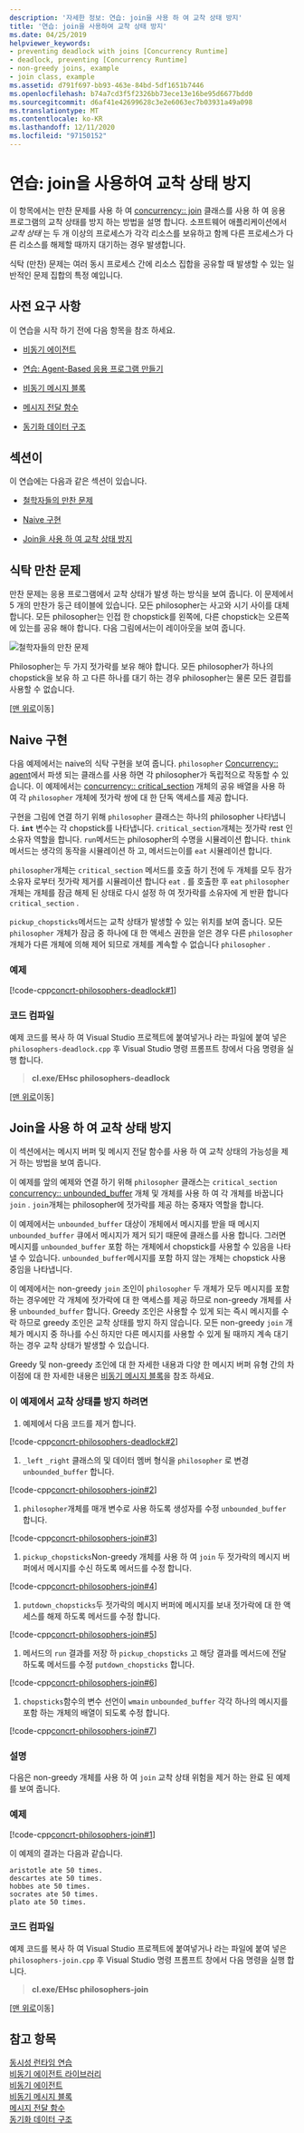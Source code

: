```yaml
---
description: '자세한 정보: 연습: join을 사용 하 여 교착 상태 방지'
title: '연습: join을 사용하여 교착 상태 방지'
ms.date: 04/25/2019
helpviewer_keywords:
- preventing deadlock with joins [Concurrency Runtime]
- deadlock, preventing [Concurrency Runtime]
- non-greedy joins, example
- join class, example
ms.assetid: d791f697-bb93-463e-84bd-5df1651b7446
ms.openlocfilehash: b74a7cd3f5f2326bb73ece13e16be95d6677bdd0
ms.sourcegitcommit: d6af41e42699628c3e2e6063ec7b03931a49a098
ms.translationtype: MT
ms.contentlocale: ko-KR
ms.lasthandoff: 12/11/2020
ms.locfileid: "97150152"
---
```

# <a name="walkthrough-using-join-to-prevent-deadlock"></a>연습: join을 사용하여 교착 상태 방지

이 항목에서는 만찬 문제를 사용 하 여 [concurrency:: join](../../parallel/concrt/reference/join-class.md) 클래스를 사용 하 여 응용 프로그램의 교착 상태를 방지 하는 방법을 설명 합니다. 소프트웨어 애플리케이션에서 *교착 상태* 는 두 개 이상의 프로세스가 각각 리소스를 보유하고 함께 다른 프로세스가 다른 리소스를 해제할 때까지 대기하는 경우 발생합니다.

식탁 (만찬) 문제는 여러 동시 프로세스 간에 리소스 집합을 공유할 때 발생할 수 있는 일반적인 문제 집합의 특정 예입니다.

## <a name="prerequisites"></a>사전 요구 사항

이 연습을 시작 하기 전에 다음 항목을 참조 하세요.

- [비동기 에이전트](../../parallel/concrt/asynchronous-agents.md)

- [연습: Agent-Based 응용 프로그램 만들기](../../parallel/concrt/walkthrough-creating-an-agent-based-application.md)

- [비동기 메시지 블록](../../parallel/concrt/asynchronous-message-blocks.md)

- [메시지 전달 함수](../../parallel/concrt/message-passing-functions.md)

- [동기화 데이터 구조](../../parallel/concrt/synchronization-data-structures.md)

## <a name="sections"></a><a name="top"></a> 섹션이

이 연습에는 다음과 같은 섹션이 있습니다.

- [철학자들의 만찬 문제](#problem)

- [Naive 구현](#deadlock)

- [Join을 사용 하 여 교착 상태 방지](#solution)

## <a name="the-dining-philosophers-problem"></a><a name="problem"></a> 식탁 만찬 문제

만찬 문제는 응용 프로그램에서 교착 상태가 발생 하는 방식을 보여 줍니다. 이 문제에서 5 개의 만찬가 둥근 테이블에 있습니다. 모든 philosopher는 사고와 시기 사이를 대체 합니다. 모든 philosopher는 인접 한 chopstick를 왼쪽에, 다른 chopstick는 오른쪽에 있는를 공유 해야 합니다. 다음 그림에서는이 레이아웃을 보여 줍니다.

![철학자들의 만찬 문제](../../parallel/concrt/media/dining_philosophersproblem.png "철학자들의 만찬 문제")

Philosopher는 두 가지 젓가락를 보유 해야 합니다. 모든 philosopher가 하나의 chopstick을 보유 하 고 다른 하나를 대기 하는 경우 philosopher는 물론 모든 결핍를 사용할 수 없습니다.

[[맨 위로](#top)이동]

## <a name="a-nave-implementation"></a><a name="deadlock"></a> Naive 구현

다음 예제에서는 naive의 식탁 구현을 보여 줍니다. `philosopher` [Concurrency:: agent](../../parallel/concrt/reference/agent-class.md)에서 파생 되는 클래스를 사용 하면 각 philosopher가 독립적으로 작동할 수 있습니다. 이 예제에서는 [concurrency:: critical_section](../../parallel/concrt/reference/critical-section-class.md) 개체의 공유 배열을 사용 하 여 각 `philosopher` 개체에 젓가락 쌍에 대 한 단독 액세스를 제공 합니다.

구현을 그림에 연결 하기 위해 `philosopher` 클래스는 하나의 philosopher 나타냅니다. **`int`** 변수는 각 chopstick를 나타냅니다. `critical_section`개체는 젓가락 rest 인 소유자 역할을 합니다. `run`메서드는 philosopher의 수명을 시뮬레이션 합니다. `think`메서드는 생각의 동작을 시뮬레이션 하 고, 메서드는이를 `eat` 시뮬레이션 합니다.

`philosopher`개체는 `critical_section` 메서드를 호출 하기 전에 두 개체를 모두 잠가 소유자 로부터 젓가락 제거를 시뮬레이션 합니다 `eat` . 를 호출한 후 `eat` `philosopher` 개체는 개체를 잠금 해제 된 상태로 다시 설정 하 여 젓가락를 소유자에 게 반환 합니다 `critical_section` .

`pickup_chopsticks`메서드는 교착 상태가 발생할 수 있는 위치를 보여 줍니다. 모든 `philosopher` 개체가 잠금 중 하나에 대 한 액세스 권한을 얻은 경우 다른 `philosopher` 개체가 다른 개체에 의해 제어 되므로 개체를 계속할 수 없습니다 `philosopher` .

### <a name="example"></a>예제

[!code-cpp[concrt-philosophers-deadlock#1](../../parallel/concrt/codesnippet/cpp/walkthrough-using-join-to-prevent-deadlock_1.cpp)]

### <a name="compiling-the-code"></a>코드 컴파일

예제 코드를 복사 하 여 Visual Studio 프로젝트에 붙여넣거나 라는 파일에 붙여 넣은 `philosophers-deadlock.cpp` 후 Visual Studio 명령 프롬프트 창에서 다음 명령을 실행 합니다.

> **cl.exe/EHsc philosophers-deadlock**

[[맨 위로](#top)이동]

## <a name="using-join-to-prevent-deadlock"></a><a name="solution"></a> Join을 사용 하 여 교착 상태 방지

이 섹션에서는 메시지 버퍼 및 메시지 전달 함수를 사용 하 여 교착 상태의 가능성을 제거 하는 방법을 보여 줍니다.

이 예제를 앞의 예제와 연결 하기 위해 `philosopher` 클래스는 `critical_section` [concurrency:: unbounded_buffer](reference/unbounded-buffer-class.md) 개체 및 개체를 사용 하 여 각 개체를 바꿉니다 `join` . `join`개체는 philosopher에 젓가락를 제공 하는 중재자 역할을 합니다.

이 예제에서는 `unbounded_buffer` 대상이 개체에서 메시지를 받을 때 메시지 `unbounded_buffer` 큐에서 메시지가 제거 되기 때문에 클래스를 사용 합니다. 그러면 메시지를 `unbounded_buffer` 포함 하는 개체에서 chopstick를 사용할 수 있음을 나타낼 수 있습니다. `unbounded_buffer`메시지를 포함 하지 않는 개체는 chopstick 사용 중임을 나타냅니다.

이 예제에서는 non-greedy `join` 조인이 `philosopher` 두 개체가 모두 메시지를 포함 하는 경우에만 각 개체에 젓가락에 대 한 액세스를 제공 하므로 non-greedy 개체를 사용 `unbounded_buffer` 합니다. Greedy 조인은 사용할 수 있게 되는 즉시 메시지를 수락 하므로 greedy 조인은 교착 상태를 방지 하지 않습니다. 모든 non-greedy `join` 개체가 메시지 중 하나를 수신 하지만 다른 메시지를 사용할 수 있게 될 때까지 계속 대기 하는 경우 교착 상태가 발생할 수 있습니다.

Greedy 및 non-greedy 조인에 대 한 자세한 내용과 다양 한 메시지 버퍼 유형 간의 차이점에 대 한 자세한 내용은 [비동기 메시지 블록](../../parallel/concrt/asynchronous-message-blocks.md)을 참조 하세요.

### <a name="to-prevent-deadlock-in-this-example"></a>이 예제에서 교착 상태를 방지 하려면

1. 예제에서 다음 코드를 제거 합니다.

[!code-cpp[concrt-philosophers-deadlock#2](../../parallel/concrt/codesnippet/cpp/walkthrough-using-join-to-prevent-deadlock_2.cpp)]

1. `_left` `_right` 클래스의 및 데이터 멤버 형식을 `philosopher` 로 변경 `unbounded_buffer` 합니다.

[!code-cpp[concrt-philosophers-join#2](../../parallel/concrt/codesnippet/cpp/walkthrough-using-join-to-prevent-deadlock_3.cpp)]

1. `philosopher`개체를 매개 변수로 사용 하도록 생성자를 수정 `unbounded_buffer` 합니다.

[!code-cpp[concrt-philosophers-join#3](../../parallel/concrt/codesnippet/cpp/walkthrough-using-join-to-prevent-deadlock_4.cpp)]

1. `pickup_chopsticks`Non-greedy 개체를 사용 하 여 `join` 두 젓가락의 메시지 버퍼에서 메시지를 수신 하도록 메서드를 수정 합니다.

[!code-cpp[concrt-philosophers-join#4](../../parallel/concrt/codesnippet/cpp/walkthrough-using-join-to-prevent-deadlock_5.cpp)]

1. `putdown_chopsticks`두 젓가락의 메시지 버퍼에 메시지를 보내 젓가락에 대 한 액세스를 해제 하도록 메서드를 수정 합니다.

[!code-cpp[concrt-philosophers-join#5](../../parallel/concrt/codesnippet/cpp/walkthrough-using-join-to-prevent-deadlock_6.cpp)]

1. 메서드의 `run` 결과를 저장 하 `pickup_chopsticks` 고 해당 결과를 메서드에 전달 하도록 메서드를 수정 `putdown_chopsticks` 합니다.

[!code-cpp[concrt-philosophers-join#6](../../parallel/concrt/codesnippet/cpp/walkthrough-using-join-to-prevent-deadlock_7.cpp)]

1. `chopsticks`함수의 변수 선언이 `wmain` `unbounded_buffer` 각각 하나의 메시지를 포함 하는 개체의 배열이 되도록 수정 합니다.

[!code-cpp[concrt-philosophers-join#7](../../parallel/concrt/codesnippet/cpp/walkthrough-using-join-to-prevent-deadlock_8.cpp)]

### <a name="description"></a>설명

다음은 non-greedy 개체를 사용 하 여 `join` 교착 상태 위험을 제거 하는 완료 된 예제를 보여 줍니다.

### <a name="example"></a>예제

[!code-cpp[concrt-philosophers-join#1](../../parallel/concrt/codesnippet/cpp/walkthrough-using-join-to-prevent-deadlock_9.cpp)]

이 예제의 결과는 다음과 같습니다.

```Output
aristotle ate 50 times.
descartes ate 50 times.
hobbes ate 50 times.
socrates ate 50 times.
plato ate 50 times.
```

### <a name="compiling-the-code"></a>코드 컴파일

예제 코드를 복사 하 여 Visual Studio 프로젝트에 붙여넣거나 라는 파일에 붙여 넣은 `philosophers-join.cpp` 후 Visual Studio 명령 프롬프트 창에서 다음 명령을 실행 합니다.

> **cl.exe/EHsc philosophers-join**

[[맨 위로](#top)이동]

## <a name="see-also"></a>참고 항목

[동시성 런타임 연습](../../parallel/concrt/concurrency-runtime-walkthroughs.md)<br/>
[비동기 에이전트 라이브러리](../../parallel/concrt/asynchronous-agents-library.md)<br/>
[비동기 에이전트](../../parallel/concrt/asynchronous-agents.md)<br/>
[비동기 메시지 블록](../../parallel/concrt/asynchronous-message-blocks.md)<br/>
[메시지 전달 함수](../../parallel/concrt/message-passing-functions.md)<br/>
[동기화 데이터 구조](../../parallel/concrt/synchronization-data-structures.md)
